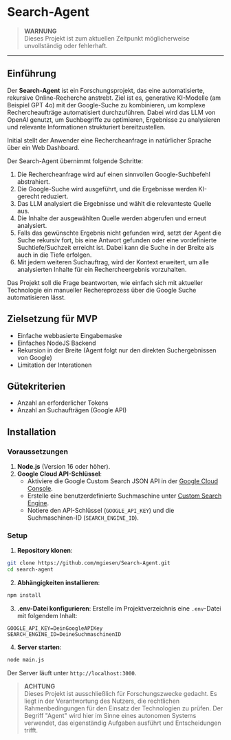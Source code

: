 # Search-Agent

> **WARNUNG**  
> Dieses Projekt ist zum aktuellen Zeitpunkt möglicherweise unvollständig oder fehlerhaft.

---

## Einführung

Der **Search-Agent** ist ein Forschungsprojekt, das eine automatisierte, rekursive Online-Recherche anstrebt. Ziel ist es, generative KI-Modelle (am Beispiel GPT 4o) mit der Google-Suche zu kombinieren, um komplexe Rechercheaufträge automatisiert durchzuführen. Dabei wird das LLM von OpenAI genutzt, um Suchbegriffe zu optimieren, Ergebnisse zu analysieren und relevante Informationen strukturiert bereitzustellen.

Initial stellt der Anwender eine Rechercheanfrage in natürlicher Sprache über ein Web Dashboard.

Der Search-Agent übernimmt folgende Schritte:

1. Die Rechercheanfrage wird auf einen sinnvollen Google-Suchbefehl abstrahiert.
2. Die Google-Suche wird ausgeführt, und die Ergebnisse werden KI-gerecht reduziert.
3. Das LLM analysiert die Ergebnisse und wählt die relevanteste Quelle aus.
4. Die Inhalte der ausgewählten Quelle werden abgerufen und erneut analysiert.
5. Falls das gewünschte Ergebnis nicht gefunden wird, setzt der Agent die Suche rekursiv fort, bis eine Antwort gefunden oder eine vordefinierte Suchtiefe/Suchzeit erreicht ist. Dabei kann die Suche in der Breite als auch in die Tiefe erfolgen.
6. Mit jedem weiteren Suchauftrag, wird der Kontext erweitert, um alle analysierten Inhalte für ein Rechercheergebnis vorzuhalten.

Das Projekt soll die Frage beantworten, wie einfach sich mit aktueller Technologie ein manueller Rechereprozess über die Google Suche automatisieren lässt.

## Zielsetzung für MVP

- Einfache webbasierte Eingabemaske
- Einfaches NodeJS Backend
- Rekursion in der Breite (Agent folgt nur den direkten Suchergebnissen von Google)
- Limitation der Interationen

## Gütekriterien

- Anzahl an erforderlicher Tokens
- Anzahl an Suchaufträgen (Google API)

## Installation

### Voraussetzungen

1. **Node.js** (Version 16 oder höher).
2. **Google Cloud API-Schlüssel**:
   - Aktiviere die Google Custom Search JSON API in der [Google Cloud Console](https://console.cloud.google.com/).
   - Erstelle eine benutzerdefinierte Suchmaschine unter [Custom Search Engine](https://cse.google.com/cse/all).
   - Notiere den API-Schlüssel (`GOOGLE_API_KEY`) und die Suchmaschinen-ID (`SEARCH_ENGINE_ID`).

### Setup

1. **Repository klonen**:

```bash
git clone https://github.com/mgiesen/Search-Agent.git
cd search-agent
```

2. **Abhängigkeiten installieren**:

```bash
npm install
```

3. **.env-Datei konfigurieren**:
   Erstelle im Projektverzeichnis eine `.env`-Datei mit folgendem Inhalt:

```
GOOGLE_API_KEY=DeinGoogleAPIKey
SEARCH_ENGINE_ID=DeineSuchmaschinenID
```

4. **Server starten**:

```bash
node main.js
```

Der Server läuft unter `http://localhost:3000`.

> **ACHTUNG**  
> Dieses Projekt ist ausschließlich für Forschungszwecke gedacht. Es liegt in der Verantwortung des Nutzers, die rechtlichen Rahmenbedingungen für den Einsatz der Technologien zu prüfen. Der Begriff "Agent" wird hier im Sinne eines autonomen Systems verwendet, das eigenständig Aufgaben ausführt und Entscheidungen trifft.
